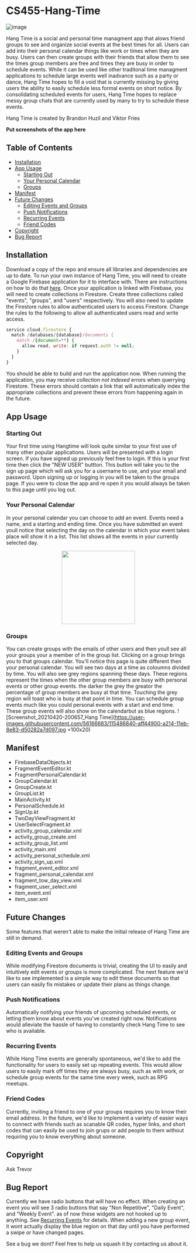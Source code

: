 # CS455-Hang-Time
![image](https://user-images.githubusercontent.com/56166683/115088823-4996c000-9ece-11eb-9dfb-4dc85e170846.png)

Hang Time is a social and personal time managment app that alows friend groups to see and organize social events at the best times for all. Users can add into their personal calendar things like work or times when they are busy. Users can then create groups with their friends that allow them to see the times group members are free and times they are busy in order to schedule events. While it can be used like other traditonal time managment applications to schedule large events well inadvance such as a party or dance, Hang Time hopes to fill a void that is currently missing by giving users the ability to easily schedule less formal events on short notice. By consolidating scheduled events for users, Hang Time hopes to replace messy group chats that are currently used by many to try to schedule these events.

Hang Time is created by Brandon Huzil and Viktor Fries

**Put screenshots of the app here**

## Table of Contents
- [Installation](#installation)
- [App Usage](#app-usage)
  - [Starting Out](#starting-out)
  - [Your Personal Calendar](#your-personal-calendar)
  - [Groups](#groups)
- [Manifest](#maniest)
- [Future Changes](#future-changes)
  - [Editing Events and Groups](#editing-events-and-eroups)
  - [Push Notifications](#push-notifications)
  - [Recurring Events](#recurring-events)
  - [Friend Codes](#friend-codes)
- [Copyright](#copyright)
- [Bug Report](#bug-report)

## Installation
Download a copy of the repo and ensure all libraries and dependencies are up to date. To run your own instance of Hang Time, you will need to create a Google Firebase application for it to interface with. There are instructions on how to do that [here](https://firebase.google.com/docs/android/setup).
Once your application is linked with Firebase, you will need to create collections in Firestore. Create three collections called "events", "groups", and "users" respectively. You will also need to update the Firestore rules to allow authenticated users to access Firestore. Change the rules to the following to allow all authenticated users read and write access.
```javascript
service cloud.firestore {
  match /databases/{database}/documents {
    match /{document=**} {
      allow read, write: if request.auth != null;
    }
  }
}
```
You should be able to build and run the application now. When running the application, you may receive _collection not indexed_ errors when querrying Firestore. These errors should contain a link that will automatically index the appropriate collections and prevent these errors from happening again in the future.

## App Usage
### Starting Out
Your first time using Hangtime will look quite similar to your first use of many other popular applications. Users will be presented with a login screen. If you have signed up previously feel free to login. If this is your first time then click the "NEW USER" buttton. This button will take you to the sign up page which will ask you for a username to use, and your email and password. Upon signing up or logging in you will be taken to the groups page. If you were to close the app and re open it you would always be taken to this page until you log out.

### Your Personal Calendar
In your personal calendar you can choose to add an event. Events need a name, and a starting and ending time. Once you have submitted an event youll notice that selecting the day on the calendar in which your event takes place will show it in a list. This list shows all the events in your currently selected day.
<p align="center">
  <img src="https://user-images.githubusercontent.com/56166683/115486829-aa96fe80-a214-11eb-9351-42658c8a411f.jpg" width="200" height="200">
</p>



### Groups
You can create groups with the emails of other users and then youll see all your groups your a member of in the group list. Clicking on a group brings you to that groups calendar. You'll notice this page is quite different then your personal calendar. You will see two days at a time as coloumns divided by time. You will also see grey regions spanning these days. These regions represent the times when the other group members are busy with personal events or other group events. the darker the grey the greator the percentage of group members are busy at that time. Touching the grey region will toast who is busy at that point in time. You can schedule group events much like you could personal events with a start and end time. These group events will also show on the calendarbut as blue regions.
![Screenshot_20210420-200657_Hang Time](https://user-images.githubusercontent.com/56166683/115486840-aff44900-a214-11eb-8e83-d50282a7d097.jpg =100x20)



## Manifest
* FirebaseDataObjects.kt
* FragmentEventEditor.kt
* FragmentPersonalCalendar.kt
* GroupCalendar.kt
* GroupCreate.kt
* GroupList.kt
* MainActivity.kt
* PersonalSchedule.kt
* SignUp.kt
* TwoDayViewFragment.kt
* UserSelectFragment.kt
* activity_group_calendar.xml
* activity_group_create.xml
* activity_group_list.xml
* activity_main.xml
* activity_personal_schedule.xml
* activity_sign_up.xml
* fragment_event_editor.xml
* fragment_personal_calendar.xml
* fragment_tow_day_view.xml
* fragment_user_select.xml
* item_event.xml
* item_user.xml

## Future Changes
Some features that weren't able to make the initial release of Hang Time are still in demand. 
### Editing Events and Groups
While modifying Firestore documents is trivial, creating the UI to easily and intuitively edit events or groups is more complicated. The next feature we'd like to see implemented is a simple way to edit these documents so that users can easily fix mistakes or update their plans as things change.
### Push Notifications
Automatically notifying your friends of upcoming scheduled events, or letting them know about events you've created right now. Notifications would alleviate the hassle of having to constantly check Hang Time to see who is available. 
### Recurring Events
While Hang Time events are generally spontaneous, we'd like to add the functionality for users to easily set up repeating events. This would allow users to easily mark off times they are always busy, such as with work, or schedule group events for the same time every week, such as RPG meetups.
### Friend Codes
Currently, inviting a friend to one of your groups requires you to know their email address. In the future, we'd like to implement a variety of easier ways to connect with friends such as scanable QR codes, hyper links, and short codes that can easily be used to join grups or add people to them without requiring you to know everything about someone.

## Copyright
Ask Trevor

## Bug Report
Currently we have radio buttons that will have no effect. When creating an event you will see 3 radio buttons that say "Non Repetitive", "Daily Event", and "Weekly Event". as of now these widgets are not hooked up to anything. See [Recurring Events](#recurring-events) for details. When adding a new group event, it wont actually display the blue region on that day until you have performed a swipe or have changed pages.

See a bug we dont? Feel free to help us squash it by contacting us about it.



